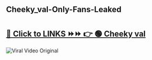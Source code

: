 
 ## Cheeky_val-Only-Fans-Leaked

# <h2><a href="https://clipsfans.com/Cheeky_val&ref=git">🔗 Click to LINKS ⏩⏩ 👉 🟢 Cheeky val </a></h2>

<a href="https://clipsfans.com/Cheeky_val&ref=git" rel="nofollow" data-target="animated-image.originalLink"><img src="https://i.ibb.co.com/xMMVF88/686577567.gif" alt="Viral Video Original" style="max-width: 100%; display: inline-block;" data-target="animated-image.originalImage"></a>
